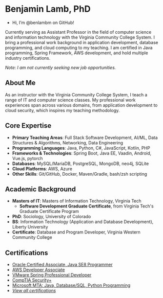 # Benjamin Lamb, PhD

- Hi, I’m @benlambm on GitHub!

Currently serving as Assistant Professor in the field of computer science and information technology with the Virginia Community College System. I bring a professional work background in application development, database programming, and cloud computing to my teaching. I am certified in Java programming, Spring Framework, AWS development, and hold multiple industry certifications.

*Note: I am not currently seeking new job opportunities.*

## About Me

As an instructor with the Virginia Community College System, I teach a range of IT and computer science classes. My professional work experiences span across various domains, from application development to cloud security, which inspires my teaching methodology.

## Core Expertise
- **Primary Teaching Areas**: Full Stack Software Development, AI/ML, Data Structures & Algorithms, Networking, Data Engineering
- **Programming Languages**: Java, Python, C#, JavaScript, Kotlin, PHP
- **Frameworks & Technologies**: Spring Boot, Java EE, Vaadin, Android, Vue.js, pytorch
- **Databases**: MySQL/MariaDB, PostgreSQL, MongoDB, neo4j, SQLite
- **Cloud Platforms**: AWS, Azure
- **Other Skills**: Git/GitHub, Docker, Maven/Gradle, bash/zsh scripting

## Academic Background
- **Masters of IT**: Masters of Information Technology, Virginia Tech
  - **Software Development Graduate Certificate**, from Virginia Tech's Graduate Certificate Program
- **PhD**: Sociology, University of Colorado
- **BS**: Information Technology (Application and Database Development), Liberty University
- **Certificate**: Database and Program Developer, Virginia Western Community College

## Certifications
- [Oracle Certified Associate, Java SE8 Programmer](https://credly.com/users/benjamin-lamb)
- [AWS Developer Associate](https://credly.com/users/benjamin-lamb)
- [VMware Spring Professional Developer](https://credly.com/users/benjamin-lamb)
- [CompTIA Security+](https://credly.com/users/benjamin-lamb)
- [Microsoft MTA: Java, Database/SQL, Python Programming](https://credly.com/users/benjamin-lamb)
- _[View all certifications](https://credly.com/users/benjamin-lamb)_


